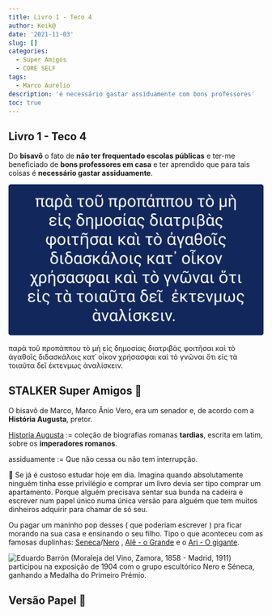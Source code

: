 ```yaml
---
title: Livro 1 - Teco 4
author: Keik@
date: '2021-11-03'
slug: []
categories:
  - Super Amigos
  - CORE SELF
tags:
  - Marco Aurélio
description: 'é necessário gastar assiduamente com bons professores'
toc: true
---
```


## Livro 1 - Teco 4 
Do **bisavô** o fato de **não ter frequentado escolas públicas** e ter-me beneficiado de **bons professores em casa** e ter aprendido que para tais coisas é **necessário gastar assiduamente**.


![Meditações - Livro 1 - Teco 4](/post/2021-11-03-livro-1-teco-4/index.pt-br_files/L1T4.png)


παρὰ τοῦ προπάππου τὸ μὴ εἰς δημοσίας διατριβὰς φοιτῆσαι καὶ τὸ ἀγαθοῖς διδασκάλοις κατ᾿ οἶκον χρήσασφαι καὶ τὸ γνῶναι ὅτι εἰς τὰ τοιαῦτα δεῖ  ἐκτενμως ὰναλίσκειν.

## STALKER Super Amigos :eyes:


 O bisavô de Marco, Marco Ânio Vero, era um senador e, de acordo com a **História Augusta**, pretor.
 
[Historia Augusta](https://penelope.uchicago.edu/Thayer/E/Roman/Texts/Historia_Augusta/home.html) := coleção de biografias romanas **tardias**, escrita em latim, sobre os **imperadores romanos**.




assiduamente := Que não cessa ou não tem interrupção.

:thinking: Se já é custoso estudar hoje em dia. Imagina quando absolutamente ninguém tinha esse privilégio e comprar um livro devia ser tipo comprar um apartamento. 
Porque alguém precisava sentar sua bunda na cadeira e escrever num papel único numa única versão para alguém que tem muitos dinheiros adquirir para chamar de só seu.

Ou pagar um maninho pop desses ( que poderiam escrever ) pra ficar morando na sua casa e ensinando o seu filho.
Tipo o que aconteceu com as famosas duplinhas:  [Seneca](https://pt.wikipedia.org/wiki/S%C3%A9neca)/[Nero](https://pt.wikipedia.org/wiki/Nero) , [Alê - o Grande](https://pt.wikipedia.org/wiki/Alexandre,_o_Grande) e o [Ari  - O gigante](https://pt.wikipedia.org/wiki/Arist%C3%B3teles).

![Eduardo Barrón (Moraleja del Vino, Zamora, 1858 - Madrid, 1911) participou na exposição de 1904 com o grupo escultórico Nero e Séneca, ganhando a Medalha do Primeiro Prémio.](https://static.wixstatic.com/media/0f7cc7_3aed773448684e63b679f5508925a59a~mv2.jpg/v1/fill/w_433,h_259,al_c,q_80,usm_0.66_1.00_0.01/nero-seneca.webp)

## Versão Papel :book:
<iframe style=""width:120px;height:240px;"" marginwidth=""0"" marginheight=""0"" scrolling=""no"" frameborder=""0"" src=""//ws-na.amazon-adsystem.com/widgets/q?ServiceVersion=20070822&OneJS=1&Operation=GetAdHtml&MarketPlace=BR&source=ss&ref=as_ss_li_til&ad_type=product_link&tracking_id=mundodekeika-20&language=pt_BR&marketplace=amazon&region=BR&placement=B092FVY4BB&asins=B092FVY4BB&linkId=37c5ec14221f61f811029aa88b520891&show_border=true&link_opens_in_new_window=true""></iframe>